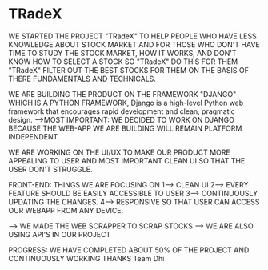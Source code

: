 # TRadeX
WE STARTED THE PROJECT "TRadeX" TO HELP PEOPLE WHO HAVE LESS KNOWLEDGE ABOUT STOCK MARKET AND FOR THOSE WHO DON'T HAVE TIME TO STUDY THE STOCK MARKET, HOW IT WORKS, AND DON'T KNOW HOW TO SELECT A STOCK SO "TRadeX" DO THIS FOR THEM "TRadeX" FILTER OUT THE BEST STOCKS FOR THEM ON THE BASIS OF THERE FUNDAMENTALS AND TECHNICALS.

WE ARE BUILDING THE PRODUCT ON THE FRAMEWORK "DJANGO" WHICH IS A PYTHON FRAMEWORK, Django is a high-level Python web framework that encourages rapid development and clean, pragmatic design.
-->MOST IMPORTANT: WE DECIDED TO WORK ON DJANGO BECAUSE THE WEB-APP WE ARE BUILDING WILL REMAIN PLATFORM INDEPENDENT.

WE ARE WORKING ON THE UI/UX TO MAKE OUR PRODUCT MORE APPEALING TO USER AND MOST IMPORTANT CLEAN UI SO THAT THE USER DON'T STRUGGLE.

FRONT-END: THINGS WE ARE FOCUSING ON 
1--> CLEAN UI
2--> EVERY FEATURE SHOULD BE EASILY ACCESSIBLE TO USER
3--> CONTINUOUSLY UPDATING THE CHANGES.
4--> RESPONSIVE SO THAT USER CAN ACCESS OUR WEBAPP FROM ANY DEVICE.

--> WE MADE THE WEB SCRAPPER TO SCRAP STOCKS
--> WE ARE ALSO USING API'S IN OUR PROJECT

PROGRESS: WE HAVE COMPLETED ABOUT 50% OF THE PROJECT AND CONTINUOUSLY WORKING
THANKS Team Dhi
